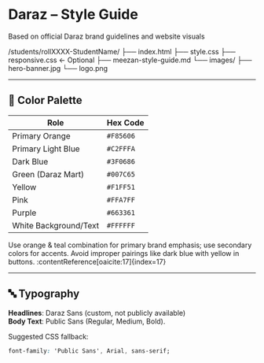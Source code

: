 # Daraz – Style Guide

Based on official Daraz brand guidelines and website visuals

/students/rollXXXX-StudentName/
├── index.html
├── style.css
├── responsive.css         ← Optional
├── meezan-style-guide.md
└── images/
    ├── hero-banner.jpg
    └── logo.png

---

## 🎨 Color Palette

| Role                     | Hex Code   |
|--------------------------|------------|
| Primary Orange           | `#F85606`  |
| Primary Light Blue       | `#C2FFFA`  |
| Dark Blue                | `#3F0686`  |
| Green (Daraz Mart)       | `#007C65`  |
| Yellow                   | `#F1FF51`  |
| Pink                     | `#FFA7FF`  |
| Purple                   | `#663361`  |
| White Background/Text    | `#FFFFFF`  |

Use orange & teal combination for primary brand emphasis; use secondary colors for accents. Avoid improper pairings like dark blue with yellow in buttons. :contentReference[oaicite:17]{index=17}

---

## 🔤 Typography

**Headlines**: Daraz Sans (custom, not publicly available)  
**Body Text**: Public Sans (Regular, Medium, Bold).

Suggested CSS fallback:
```css
font-family: 'Public Sans', Arial, sans-serif;
